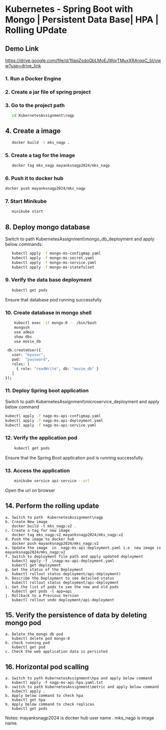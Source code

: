 # Kubernetes - Spring Boot with Mongo | Persistent Data Base| HPA | Rolling UPdate
## Demo Link
https://drive.google.com/file/d/1IlaqZsdoQbLMoEJWqrTMuxXRArqqC_bI/view?usp=drive_link

### 1. Run a Docker Engine

### 2. Create a jar file of spring project

### 3. Go to the project path 
```bash
   cd KubernetesAssignment\nagp
```

## 4. Create a image
```bash
   docker build -t mks_nagp . 
```
### 5. Create a tag for the image
```bash
   docker tag mks_nagp mayanksnagp2024/mks_nagp
```
### 6. Push it to docker hub
```bash
docker push mayanksnagp2024/mks_nagp
```
   

### 7. Start Minikube 
```bash
   minikube start
```

## 8. Deploy mongo database

   Switch to path KubernetesAssignment\mongo_db_deployment and apply below commands:
```bash
   kubectl apply -f mongo-ms-configmap.yaml
   kubectl apply -f mongo-ms-secret.yaml
   kubectl apply -f mongo-ms-service.yaml
   kubectl apply -f mongo-ms-statefulset
```
### 9. Verify the data base deployment
```bash
   kubectl get pods
```
   Ensure that database pod running successfully

### 10. Create database in mongo shell
```bash
    kubectl exec -it mongo-0 -- /bin/bash
    mongosh
    use admin
    show dbs
    use movie_db

 db.createUser({
   user: "myuser",
   pwd:  "password",
   roles: [
     { role: "readWrite", db: "movie_db" }
   ]
});
```
### 11. Deploy Spring boot application

   Switch to path KubernetesAssignment\microservice_deployment and apply below command
   ```bash
kubectl apply -f nagp-ms-api-configmap.yaml
   kubectl apply -f nagp-ms-api-deployment.yaml
   kubectl apply -f nagp-ms-api-service.yaml
```

### 12. Verify the application pod
```bash
    kubectl get pods
```
   Ensure that the Spring Boot application pod is running successfully.

### 13. Access the application
```bash
    minikube service api-service --url
```
   Open the url on browser
    
## 14. Perform the rolling update
    a. Switch to path  KubernetesAssignment\nagp
    b. Create New image 
       docker build -t mks_nagp:v2 .
    c. Create a tag for new image
       docker tag mks_nagp:v2 mayanksnagp2024/mks_nagp:v2
    d. Push the image to docker hub
       docker push mayanksnagp2024/mks_nagp:v2
    e. Update the image  in  nagp-ms-api-deployment.yaml i.e  new image is mayanksnagp2024/mks_nagp:v2
    f. Switch to deployment file path and apply updated deployment
       kubectl apply -f .\nagp-ms-api-deployment.yaml
       kubectl get deployment
    g. Get the status of the Deployment
       kubectl rollout status deployment/api-deployment)
    h. Describe the Deployment to see detailed status
       kubectl rollout status deployment/api-deployment
    i. Get the list of pods to see the new and old pods
       kubectl get pods -l app=api
    j. Rollback to a Previous Version
       kubectl rollout undo deployment/api-deployment

## 15.  Verify the persistence of data by deleting mongo pod
    a. Delete the mongo db pod 
       kubectl delete pod mongo-0
    b. check running pod
       kubectl get pod
    c. Check the web application data is persisted

## 16.   Horizontal pod scalling
    a. Switch to path KubernetesAssignment\hpa and apply below command
       kubectl apply -f nagp-ms-api-hpa.yaml.txt
    b. switch to path KubernetesAssignment\metric and apply below command
       kubectl apply . 
    b. Apply below command to check hpa
       kubectl get hpa
    b. Apply below command to check replicas   
       kubectl get pods
       
Notes: mayanksnagp2024 is docker hub user name . mks_nagp is image name. 
       

     


